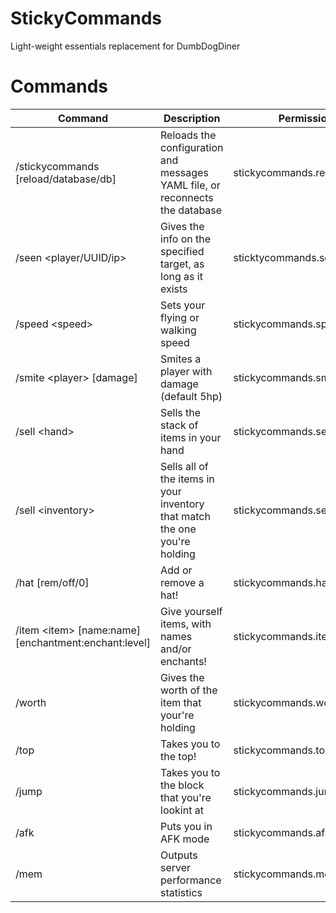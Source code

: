 # StickyCommands
Light-weight essentials replacement for DumbDogDiner

# Commands
| Command | Description | Permission |
| --- | --- | --- |
| /stickycommands [reload/database/db] | Reloads the configuration and messages YAML file, or reconnects the database | stickycommands.reload |
| /seen <player/UUID/ip> | Gives the info on the specified target, as long as it exists | sticktycommands.seen |
| /speed \<speed> | Sets your flying or walking speed | stickycommands.speed |
| /smite \<player> [damage] | Smites a player with damage (default 5hp) | stickycommands.smite |
| /sell \<hand> | Sells the stack of items in your hand | stickycommands.sell.hand |
| /sell \<inventory> | Sells all of the items in your inventory that match the one you're holding | stickycommands.sell.inventory |
| /hat [rem/off/0] | Add or remove a hat! | stickycommands.hat |
| /item \<item> [name:name] [enchantment:enchant:level] | Give yourself items, with names and/or enchants! | stickycommands.item |
| /worth | Gives the worth of the item that your're holding | stickycommands.worth |
| /top | Takes you to the top! | stickycommands.top |
| /jump | Takes you to the block that you're lookint at | stickycommands.jump |
| /afk | Puts you in AFK mode | stickycommands.afk |
| /mem | Outputs server performance statistics | stickycommands.memory |
